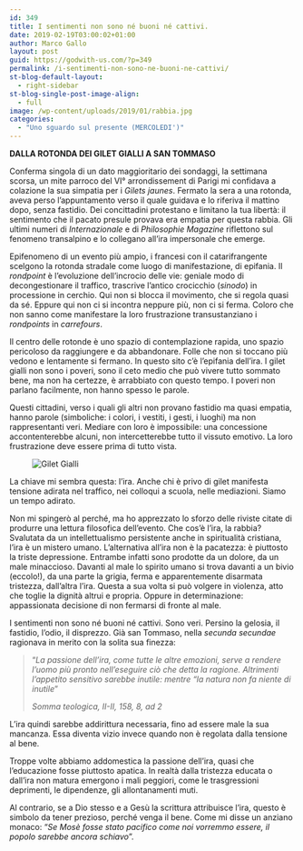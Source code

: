```yaml
---
id: 349
title: I sentimenti non sono né buoni né cattivi.
date: 2019-02-19T03:00:02+01:00
author: Marco Gallo
layout: post
guid: https://godwith-us.com/?p=349
permalink: /i-sentimenti-non-sono-ne-buoni-ne-cattivi/
st-blog-default-layout:
  - right-sidebar
st-blog-single-post-image-align:
  - full
image: /wp-content/uploads/2019/01/rabbia.jpg
categories:
  - "Uno sguardo sul presente (MERCOLEDI')"
---
```

**DALLA ROTONDA DEI GILET GIALLI A SAN TOMMASO**



Conferma singola di un dato maggioritario dei sondaggi, la settimana scorsa, un mite parroco del VI° arrondissement di Parigi mi confidava a colazione la sua simpatia per i _Gilets jaunes_. Fermato la sera a una rotonda, aveva perso l’appuntamento verso il quale guidava e lo riferiva il mattino dopo, senza fastidio. Dei concittadini protestano e limitano la tua libertà: il sentimento che il pacato presule provava era empatia per questa rabbia. Gli ultimi numeri di _Internazionale_ e di _Philosophie Magazine_ riflettono sul fenomeno transalpino e lo collegano all’ira impersonale che emerge. 

Epifenomeno di un evento più ampio, i francesi con il catarifrangente scelgono la rotonda stradale come luogo di manifestazione, di epifania. Il _rondpoint_ è l’evoluzione dell’incrocio delle vie: geniale modo di decongestionare il traffico, trascrive l’antico crocicchio (_sinodo_) in processione in cerchio. Qui non si blocca il movimento, che si regola quasi da sé. Eppure qui non ci si incontra neppure più, non ci si ferma. Coloro che non sanno come manifestare la loro frustrazione transustanziano i _rondpoints_ in _carrefours_. 

Il centro delle rotonde è uno spazio di contemplazione rapida, uno spazio pericoloso da raggiungere e da abbandonare. Folle che non si toccano più vedono e lentamente si fermano. In questo sito c’è l’epifania dell’ira. I gilet gialli non sono i poveri, sono il ceto medio che può vivere tutto sommato bene, ma non ha certezze, è arrabbiato con questo tempo. I poveri non parlano facilmente, non hanno spesso le parole.

Questi cittadini, verso i quali gli altri non provano fastidio ma quasi empatia, hanno parole (simboliche: i colori, i vestiti, i gesti, i luoghi) ma non rappresentanti veri. Mediare con loro è impossibile: una concessione accontenterebbe alcuni, non intercetterebbe tutto il vissuto emotivo. La loro frustrazione deve essere prima di tutto vista. <figure class="wp-block-image">

<img src="https://godwith-us.com/wp-content/uploads/2019/01/Gilet-Gialli-1.jpg" alt="Gilet Gialli" class="wp-image-352" srcset="https://incercadidio.com/wp-content/uploads/2019/01/Gilet-Gialli-1.jpg 616w, https://incercadidio.com/wp-content/uploads/2019/01/Gilet-Gialli-1-300x184.jpg 300w" sizes="(max-width: 616px) 100vw, 616px" /> </figure> 

La chiave mi sembra questa: l’ira. Anche chi è privo di gilet manifesta tensione adirata nel traffico, nei colloqui a scuola, nelle mediazioni. Siamo un tempo adirato.

Non mi spingerò al perché, ma ho apprezzato lo sforzo delle riviste citate di produrre una lettura filosofica dell’evento. Che cos’è l’ira, la rabbia? Svalutata da un intellettualismo persistente anche in spiritualità cristiana, l’ira è un mistero umano. L’alternativa all’ira non è la pacatezza: è piuttosto la triste depressione. Entrambe infatti sono prodotte da un dolore, da un male minaccioso. Davanti al male lo spirito umano si trova davanti a un bivio (eccolo!), da una parte la grigia, ferma e apparentemente disarmata tristezza, dall’altra l’ira. Questa a sua volta si può volgere in violenza, atto che toglie la dignità altrui e propria. Oppure in determinazione: appassionata decisione di non fermarsi di fronte al male. 

I sentimenti non sono né buoni né cattivi. Sono veri. Persino la gelosia, il fastidio, l’odio, il disprezzo. Già san Tommaso, nella _secunda secundae_ ragionava in merito con la solita sua finezza: 

<blockquote class="wp-block-quote">
  <p>
    “<em>La passione dell’ira, come tutte le altre emozioni, serve a rendere l’uomo più pronto nell&#8217;eseguire ciò che detta la ragione. Altrimenti l’appetito sensitivo sarebbe inutile: mentre &#8220;la natura non fa niente di inutile</em>&#8221;
  </p>
  
  <cite> Somma teologica, II-II, 158, 8, ad 2</cite>
</blockquote>

L’ira quindi sarebbe addirittura necessaria, fino ad essere male la sua mancanza. Essa diventa vizio invece quando non è regolata dalla tensione al bene. 

Troppe volte abbiamo addomestica la passione dell’ira, quasi che l’educazione fosse piuttosto apatica. In realtà dalla tristezza educata o dall’ira non matura emergono i mali peggiori, come le trasgressioni deprimenti, le dipendenze, gli allontanamenti muti.

Al contrario, se a Dio stesso e a Gesù la scrittura attribuisce l’ira, questo è simbolo da tener prezioso, perché venga il bene. Come mi disse un anziano monaco: “_Se Mosè fosse stato pacifico come noi vorremmo essere, il popolo sarebbe ancora schiavo_”.
